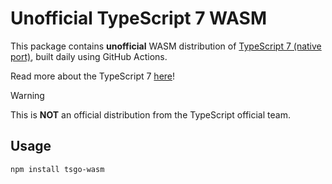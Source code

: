 # Unofficial TypeScript 7 WASM

This package contains **unofficial** WASM distribution of [TypeScript 7 (native port)](https://github.com/microsoft/typescript-go),
built daily using GitHub Actions.

Read more about the TypeScript 7 [here](https://devblogs.microsoft.com/typescript/typescript-native-port/)!

> [!WARNING]
> This is **NOT** an official distribution from the TypeScript official team.

## Usage

```bash
npm install tsgo-wasm
```
